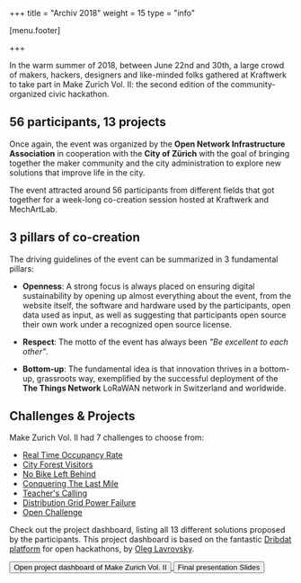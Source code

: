 +++
title = "Archiv 2018"
weight = 15
type = "info"

[menu.footer]

+++

In the warm summer of 2018, between June 22nd and 30th, a large crowd of makers, hackers, designers and like-minded folks gathered at Kraftwerk to take part in Make Zurich Vol. II: the second edition of the community-organized civic hackathon.

<!--more-->

## 56 participants, 13 projects

Once again, the event was organized by the **Open Network Infrastructure Association** in cooperation with the **City of Zürich** with the goal of bringing together the maker community and the city administration to explore new solutions that improve life in the city.

The event attracted around 56 participants from different fields that got together for a week-long co-creation session hosted at Kraftwerk and MechArtLab.

## 3 pillars of co-creation

The driving guidelines of the event can be summarized in 3 fundamental pillars:

* **Openness**: A strong focus is always placed on ensuring digital sustainability by opening up almost everything about the event, from the website itself, the software and hardware used by the participants, open data used as input, as well as suggesting that participants open source their own work under a recognized open source license.

* **Respect**: The motto of the event has always been *"Be excellent to each other"*.

* **Bottom-up**: The fundamental idea is that innovation thrives in a bottom-up, grassroots way, exemplified by the successful deployment of the **The Things Network** LoRaWAN network in Switzerland and worldwide.

## Challenges & Projects

Make Zurich Vol. II had 7 challenges to choose from:

* <span class="btn btn-sm purple darken-4"><a href="box/1" class="white-text">Real Time Occupancy Rate</a></span><br/>
* <span class="btn btn-sm purple darken-4"><a href="box/2" class="white-text">City Forest Visitors</a></span><br/>
* <span class="btn btn-sm purple darken-4"><a href="box/3" class="white-text">No Bike Left Behind</a></span><br/>
* <span class="btn btn-sm purple darken-4"><a href="box/4" class="white-text">Conquering The Last Mile</a></span><br/>
* <span class="btn btn-sm purple darken-4"><a href="box/5" class="white-text">Teacher's Calling</a></span><br/>
* <span class="btn btn-sm purple darken-4"><a href="box/6" class="white-text">Distribution Grid Power Failure</a></span><br/>
* <span class="btn btn-sm purple darken-4"><a href="box/7" class="white-text">Open Challenge</a></span><br/>

Check out the project dashboard, listing all 13 different solutions proposed by the participants.
This project dashboard is based on the fantastic [Dribdat platform](https://datalets.ch/dribdat/)
for open hackathons, by [Oleg Lavrovsky](https://blog.datalets.ch/author/oleg/).

<a href="https://now.makezurich.ch/event/3">
  <button type="button" class="btn event-primary-color m-0 waves-effect waves-light" >
      Open project dashboard of Make Zurich Vol. II <i class="fa fa-code ml-2"></i>
  </button>
</a>

<a href="https://docs.google.com/presentation/d/1fXI5CKWvhOAN5mPgH-V5mJNJbjLmShOoPy4aEuhsOJg/present?usp=sharing">
  <button type="button" class="btn event-primary-color m-0 waves-effect waves-light" >
      Final presentation Slides<i class="fa fa-desktop ml-2"></i>
  </button>
</a>
